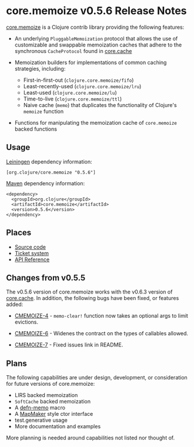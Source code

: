 core.memoize v0.5.6 Release Notes
=================================

[core.memoize](https://github.com/clojure/core.memoize) is a Clojure contrib library providing the following features:

* An underlying `PluggableMemoization` protocol that allows the use of customizable and swappable memoization caches that adhere to the synchronous `CacheProtocol` found in [core.cache](http://github.com/clojure/core.cache)

* Memoization builders for implementations of common caching strategies, including:
  - First-in-first-out (`clojure.core.memoize/fifo`)
  - Least-recently-used (`clojure.core.memoize/lru`)
  - Least-used (`clojure.core.memoize/lu`)
  - Time-to-live (`clojure.core.memoize/ttl`)
  - Naive cache (`memo`) that duplicates the functionality of Clojure's `memoize` function

* Functions for manipulating the memoization cache of `core.memoize` backed functions

Usage
-----

[Leiningen](https://github.com/technomancy/leiningen) dependency information:

    [org.clojure/core.memoize "0.5.6"]

[Maven](http://maven.apache.org/) dependency information:

    <dependency>
      <groupId>org.clojure</groupId>
      <artifactId>core.memoize</artifactId>
      <version>0.5.6</version>
    </dependency>

Places
------

* [Source code](https://github.com/clojure/core.memoize)
* [Ticket system](http://dev.clojure.org/jira/browse/CMEMOIZE)
* [API Reference](https://clojure.github.com/core.memoize)

Changes from v0.5.5
-------------------

The v0.5.6 version of core.memoize works with the v0.6.3 version of [core.cache](http://github.com/clojure/core.cache/wiki).  In addition, the following bugs have been fixed, or features added:

  * [CMEMOIZE-4](http://dev.clojure.org/jira/browse/CMEMOIZE-4) - `memo-clear!` function now takes an optional args to limit evictions.

  * [CMEMOIZE-6](http://dev.clojure.org/jira/browse/CMEMOIZE-6) - Widenes the contract on the types of callables allowed.

  * [CMEMOIZE-7](http://dev.clojure.org/jira/browse/CMEMOIZE-7) - Fixed issues link in README.

Plans
-----

The following capabilities are under design, development, or consideration for future versions of core.memoize:

* LIRS backed memoization
* `SoftCache` backed memoization
* A [defn-memo](https://github.com/richhickey/clojure-contrib/blob/1c805bd0e515ea57028721ea54e6db4b0c791e20/src/main/clojure/clojure/contrib/def.clj#L143) macro
* A [MapMaker](http://google-collections.googlecode.com/svn/trunk/javadoc/com/google/common/collect/MapMaker.html) style ctor interface
* test.generative usage
* More documentation and examples

More planning is needed around capabilities not listed nor thought of.

